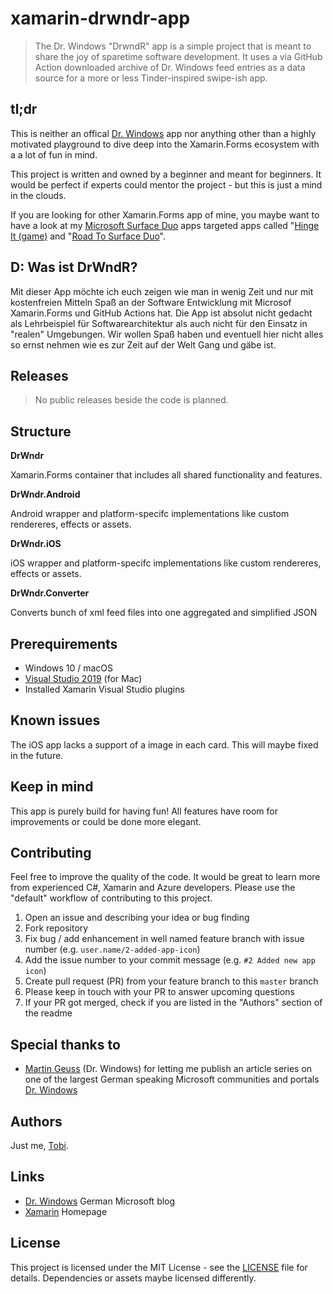 # xamarin-drwndr-app
> The Dr. Windows "DrwndR" app is a simple project that is meant to share the joy of sparetime software development. It uses a via GitHub Action downloaded archive of Dr. Windows feed entries as a data source for a more or less Tinder-inspired swipe-ish app.

## tl;dr
This is neither an offical [Dr. Windows](https://www.drwindows.de) app nor anything other than a highly motivated playground to dive deep into the Xamarin.Forms ecosystem with a a lot of fun  in mind.

This project is written and owned by a beginner and meant for beginners. It would be perfect if experts could mentor the project - but this is just a mind in the clouds.

If you are looking for other Xamarin.Forms app of mine, you maybe want to have a look at my [Microsoft Surface Duo](https://www.microsoft.com/en-us/surface/devices/surface-duo)  apps targeted apps called "[Hinge It (game)](https://github.com/tscholze/xamarin-surface-duo-hinge-it) and "[Road To Surface Duo](https://github.com/tscholze/xamarin-road-to-surface-duo)".

## D: Was ist DrWndR?
Mit dieser App möchte ich euch zeigen wie man in wenig Zeit und nur mit kostenfreien Mitteln Spaß an der Software Entwicklung mit Microsof Xamarin.Forms und GitHub Actions hat. Die App ist absolut nicht gedacht als Lehrbeispiel für Softwarearchitektur als auch nicht für den Einsatz in "realen" Umgebungen. Wir wollen Spaß haben und eventuell hier nicht alles so ernst nehmen wie es zur Zeit auf der Welt Gang und gäbe ist.

## Releases

> No public releases beside the code is planned.

## Structure

**DrWndr**

Xamarin.Forms container that includes all shared functionality and features.

**DrWndr.Android**

Android wrapper and platform-specifc implementations like custom rendereres, effects or assets.

**DrWndr.iOS**

iOS wrapper and platform-specifc implementations like custom rendereres, effects or assets.

**DrWndr.Converter**

Converts bunch of xml feed files into one aggregated and simplified JSON

## Prerequirements
- Windows 10 / macOS 
- [Visual Studio 2019](https://visualstudio.microsoft.com/) (for Mac)
- Installed Xamarin Visual Studio plugins

## Known issues
The iOS app lacks a support of a image in each card. This will maybe fixed in the future.

## Keep in mind
This app is purely build for having fun! All features have room for improvements or could be done more elegant.

## Contributing
Feel free to improve the quality of the code. It would be great to learn more from experienced C#, Xamarin and Azure developers.
Please use the "default" workflow of contributing to this project.
1. Open an issue and describing your idea or bug finding
1. Fork repository
1. Fix bug / add enhancement in well named feature branch with issue number (e.g. `user.name/2-added-app-icon`)
1. Add the issue number to your commit message (e.g. `#2 Added new app icon`)
1. Create pull request (PR) from your feature branch to this `master` branch 
1. Please keep in touch with your PR to answer upcoming questions
1. If your PR got merged, check if you are listed in the "Authors" section of the readme

## Special thanks to
- [Martin Geuss](https://twitter.com/martingeuss) (Dr. Windows) for letting me publish an article series on one of the largest German speaking Microsoft communities and portals [Dr. Windows](https://drwindows.de)

## Authors
Just me, [Tobi]([https://tscholze.github.io).

## Links
- [Dr. Windows](https://www.drwindows.de) German Microsoft blog
- [Xamarin](https://dotnet.microsoft.com/apps/xamarin) Homepage

## License
This project is licensed under the MIT License - see the [LICENSE](LICENSE) file for details.
Dependencies or assets maybe licensed differently.


